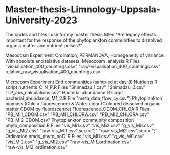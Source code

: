 # Master-thesis-Limnology-Uppsala-University-2023
The codes and files I use for my master thesis titled "Are legacy effects important for the response of the phytoplankton communities to dissolved organic matter and nutrient pulses?"

Mesocosm Experiment
Ordination, PERMANOVA, Homogeneity of variance. With absolute and relative datasets. Mesocosm_analysis.R
Files "visualisation_400_countings.csv" 
"raw-visualisation_400_countings.csv"
relative_raw_visualisation_400_countings.csv

Microcosm Experiment 
End communities (sampled at day 8)
Nutrients R script nutrients_C_N_P.R
Files "Shimadzu_1.csv"
"Shimadzu_2.csv"
"TP_abs_calculations.csv"
Bacterial abundance R script bacterial_abundance_M1_2.R
File "meta_data_flow_cy.csv")
Phytoplankton biomass (Chlo a fluorescence) & Water color (Coloured dissolved organic matter CDOM by fluorescence) Fluorescence_CDOM_CHLOA.R
Files "PB_MI1_CDOM.csv"
"PB_MI1_CHLORA.csv"
"PB_MI2_CHLORA.csv"
"PB_MI2_CDOM.csv"
Phytoplankton community composition phyto_composition.R
Files "vis_Mi1.csv"
"vis_Mi2.csv"
"g_vis_Mi1.csv"
"g_vis_Mi2.csv"
"raw-vis_Mi1.csv",sep = ";"
"raw-vis_Mi2.csv",sep = ";"
Ordination nmds_phyto_noDi.R
Files "vis_Mi1.csv"
"g_vis_Mi1.csv"
"vis_Mi2.csv"
"g_vis_Mi2.csv"
"raw-vis_Mi1_ordination.csv"                     
"raw-vis_Mi2_ordination.csv"
                     
